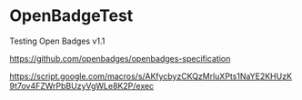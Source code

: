 # OpenBadgeTest
Testing Open Badges v1.1

https://github.com/openbadges/openbadges-specification

https://script.google.com/macros/s/AKfycbyzCKQzMrluXPts1NaYE2KHUzK9t7ov4FZWrPbBUzyVgWLe8K2P/exec